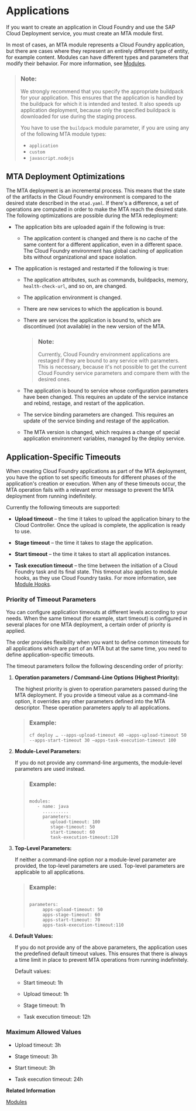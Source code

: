 <!-- loio05402110821742479725338cc8d7fe8c -->

# Applications

If you want to create an application in Cloud Foundry and use the SAP Cloud Deployment service, you must create an MTA module first.

In most of cases, an MTA module represents a Cloud Foundry application, but there are cases where they represent an entirely different type of entity, for example content. Modules can have different types and parameters that modify their behavior. For more information, see [Modules](modules-177d34d.md).

> ### Note:  
> We strongly recommend that you specify the appropriate buildpack for your application. This ensures that the application is handled by the buildpack for which it is intended and tested. It also speeds up application deployment, because only the specified buildpack is downloaded for use during the staging process.
> 
> You have to use the `buildpack` module parameter, if you are using any of the following MTA module types:
> 
> -   `application`
> -   `custom`
> -   `javascript.nodejs`



<a name="loio05402110821742479725338cc8d7fe8c__section_spx_wx5_jgb"/>

## MTA Deployment Optimizations

The MTA deployment is an incremental process. This means that the state of the artifacts in the Cloud Foundry environment is compared to the desired state described in the `mtad.yaml`. If there's a difference, a set of operations are computed in order to make the MTA reach the desired state. The following optimizations are possible during the MTA redeployment:

-   The application bits are uploaded again if the following is true:
    -   The application content is changed and there is no cache of the same content for a different application, even in a different space. The Cloud Foundry environment has global caching of application bits without organizational and space isolation.

-   The application is restaged and restarted if the following is true:
    -   The application attributes, such as commands, buildpacks, memory, `health-check-url`, and so on, are changed.
    -   The application environment is changed.
    -   There are new services to which the application is bound.
    -   There are services the application is bound to, which are discontinued \(not available\) in the new version of the MTA.

        > ### Note:  
        > Currently, Cloud Foundry environment applications are restaged if they are bound to any service with parameters. This is necessary, because it's not possible to get the current Cloud Foundry service parameters and compare them with the desired ones.

    -   The application is bound to service whose configuration parameters have been changed. This requires an update of the service instance and rebind, restage, and restart of the application.
    -   The service binding parameters are changed. This requires an update of the service binding and restage of the application.
    -   The MTA version is changed, which requires a change of special application environment variables, managed by the deploy service.




<a name="loio05402110821742479725338cc8d7fe8c__section_qlj_kky_ncc"/>

## **Application-Specific Timeouts**

When creating Cloud Foundry applications as part of the MTA deployment, you have the option to set specific timeouts for different phases of the application's creation or execution. When any of these timeouts occur, the MTA operation fails with a relevant error message to prevent the MTA deployment from running indefinitely.

Currently the following timeouts are supported:

-   **Upload timeout** – the time it takes to upload the application binary to the Cloud Controller. Once the upload is complete, the application is ready to use.


-   **Stage timeout** – the time it takes to stage the application.


-   **Start timeout** – the time it takes to start all application instances.


-   **Task execution timeout** – the time between the initiation of a Cloud Foundry task and its final state. This timeout also applies to module hooks, as they use Cloud Foundry tasks. For more information, see [Module Hooks](module-hooks-b9245ba.md).




### Priority of Timeout Parameters

You can configure application timeouts at different levels according to your needs. When the same timeout \(for example, start timeout\) is configured in several places for one MTA deployment, a certain order of priority is applied.

The order provides flexibility when you want to define common timeouts for all applications which are part of an MTA but at the same time, you need to define application-specific timeouts.

The timeout parameters follow the following descending order of priority:

1.  **Operation parameters / Command-Line Options \(Highest Priority\):** 

    The highest priority is given to operation parameters passed during the MTA deployment. If you provide a timeout value as a command-line option, it overrides any other parameters defined into the MTA descriptor. These operation parameters apply to all applications.

    > ### Example:  
    > ```
    > cf deploy … --apps-upload-timeout 40 –apps-upload-timeout 50 --apps-start-timeout 30 –apps-task-execution-timeout 100 
    > ```

2.  **Module-Level Parameters:** 

    If you do not provide any command-line arguments, the module-level parameters are used instead.

    > ### Example:  
    > ```
    > 
    > modules: 
    >    - name: java 
    >      .......... 
    >      parameters: 
    >         upload-timeout: 100 
    >         stage-timeout: 50 
    >         start-timeout: 60 
    >         task-execution-timeout:120 
    > ```

3.  **Top-Level Parameters:** 

    If neither a command-line option nor a module-level parameter are provided, the top-level parameters are used. Top-level parameters are applicable to all applications.

    > ### Example:  
    > ```
    > 
    > parameters: 
    >      apps-upload-timeout: 50 
    >      apps-stage-timeout: 60 
    >      apps-start-timeout: 70 
    >      apps-task-execution-timeout:110  
    > ```

4.  **Default Values:**

    If you do not provide any of the above parameters, the application uses the predefined default timeout values. This ensures that there is always a time limit in place to prevent MTA operations from running indefinitely.

    Default values:

    -   Start timeout: 1h

    -   Upload timeout: 1h

    -   Stage timeout: 1h

    -   Task execution timeout: 12h





### Maximum Allowed Values

-   Upload timeout: 3h

-   Stage timeout: 3h

-   Start timeout: 3h

-   Task execution timeout: 24h


**Related Information**  


[Modules](modules-177d34d.md "The modules section of the deployment descriptor lists the deployable parts contained in the MTA deployment archive.")

